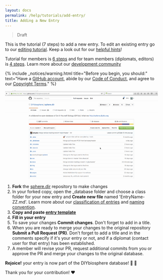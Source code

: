```yaml
---
layout: docs
permalink: /help/tutorials/add-entry/
title: Adding a New Entry
---
```

> Draft

This is the tutorial (7 steps) to add a new entry. To edit an existing entry go to our [editing tutorial]. Keep a look out for our [helpful hints]!

Tutorial for members is [6 steps] and for team members (diplomats, editors) is [4 steps]. Learn more about our [development community]

{% include _notices/warning.html title="Before you begin, you should:" text="Have a [GitHub account](https://github.com/join), abide by our [Code of Conduct](http://sphere.diybio.org/about/coc/), and agree to our [Copyright Terms](http://sphere.diybio.org/about/copyright/license/)." %}

![How to add an entry GIF](/assets/GIFs/add-entry.gif)

1. **Fork** the [sphere.dir] repository to make changes
2. In your forked copy, open the _database folder and choose a class folder for your new entry and **Create new file** named 'EntryName-ZZ.md'. Learn more about our [classification of entries] and [naming convention].
3. **Copy and paste [entry template]**
4. **Fill in your entry**
5. To save your changes **Commit changes**. Don't forget to add in a title.
6. When you are ready to merge your changes to the original repository **Submit a Pull Request (PR)**. Don't forget to add a title and in the comments specify if it's your entry or not, and if a diplomat (contact user for that entry) has been established.
7. A member will revise your PR, request additional commits from you or approve the PR and merge your changes to the original database.

**Rejoice!** your entry is now part of the DIYbiosphere database! :clap: :clap:

Thank you for your contribution! :heart:


[helpful hints]: /help/hints/
[sphere.dir]: https://github.com/DIYbiosphere/sphere.dir
[editing tutorial]: help/tutorials/edit-entry
[6 steps]: /help/tutorials/add-entry-member
[4 steps]: /help/tutorials/add-entry-teams
[development community]: #
[entry template]: https://gist.githubusercontent.com/ahuacatl/954444c7f15a27190b0fd52e0021a58c/raw/91412b5ba78fb082b349776cf0a75d3c82f35da0/front-matter-template.md
[classification of entries]: #
[naming convention]: #
[installation]: /help/install/
